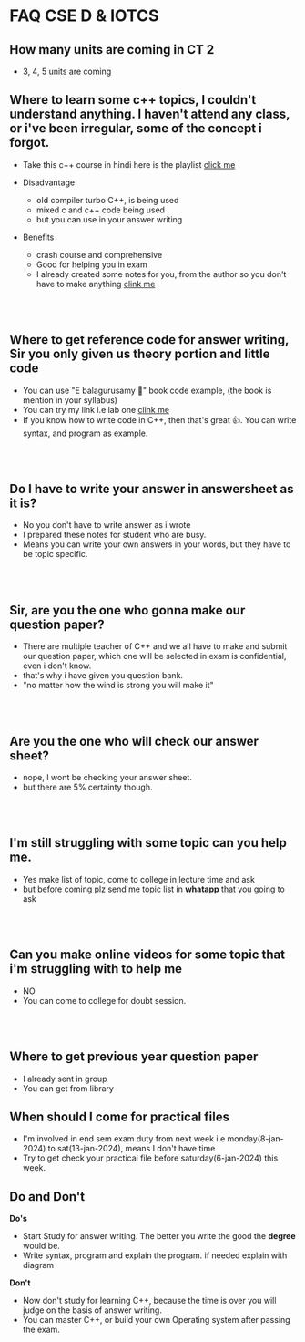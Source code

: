# FAQ CSE D & IOTCS

## How many units are coming in CT 2

- 3, 4, 5 units are coming

## Where to learn some c++ topics, I couldn't understand anything. I haven't attend any class, or i've been irregular, some of the concept i forgot.

- Take this c++ course in hindi here is the playlist
  <a href="https://www.youtube.com/playlist?list=PLLYz8uHU480j37APNXBdPz7YzAi4XlQUF" target="_blank">click me</a>

- Disadvantage
  - old compiler turbo C++, is being used
  - mixed c and c++ code being used
  - but you can use in your answer writing
- Benefits
  - crash course and comprehensive
  - Good for helping you in exam
  - I already created some notes for you, from the author so you don't have to make anything [clink me](https://github.com/joysmith/cpp-by-sourab-shukla-sir/tree/main)

<br>
<br>

## Where to get reference code for answer writing, Sir you only given us theory portion and little code

- You can use "E balagurusamy 📖" book code example, (the book is mention in your syllabus)
- You can try my link i.e lab one [clink me](https://github.com/joysmith/cpp)
- If you know how to write code in C++, then that's great 👍. You can write syntax, and program as example.

<br>
<br>

## Do I have to write your answer in answersheet as it is?

- No you don't have to write answer as i wrote
- I prepared these notes for student who are busy.
- Means you can write your own answers in your words, but they have to be topic specific.

<br>
<br>

## Sir, are you the one who gonna make our question paper?

- There are multiple teacher of C++ and we all have to make and submit our question paper,
  which one will be selected in exam is confidential, even i don't know.
- that's why i have given you question bank.
- "no matter how the wind is strong you will make it"

<br>
<br>

## Are you the one who will check our answer sheet?

- nope, I wont be checking your answer sheet.
- but there are 5% certainty though.

<br>
<br>

## I'm still struggling with some topic can you help me.

- Yes make list of topic, come to college in lecture time and ask
- but before coming plz send me topic list in **whatapp** that you going to ask

<br>
<br>

## Can you make online videos for some topic that i'm struggling with to help me

- NO
- You can come to college for doubt session.

<br>
<br>

## Where to get previous year question paper

- I already sent in group
- You can get from library

## When should I come for practical files

- I'm involved in end sem exam duty from next week i.e monday(8-jan-2024) to sat(13-jan-2024), means I don't have time
- Try to get check your practical file before saturday(6-jan-2024) this week.

## Do and Don't

**Do's**

- Start Study for answer writing. The better you write the good the **degree** would be.
- Write syntax, program and explain the program. if needed explain with diagram

**Don't**

- Now don't study for learning C++, because the time is over you will judge on the basis of answer writing.
- You can master C++, or build your own Operating system after passing the exam.
